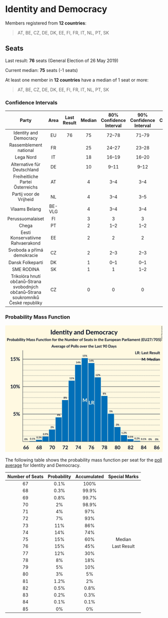 # Identity and Democracy

Members registered from **12 countries**:

> AT, BE, CZ, DE, DK, EE, FI, FR, IT, NL, PT, SK

## Seats

Last result: **76** seats (General Election of 26 May 2019)

Current median: **75** seats (-1 seats)

At least one member in **12 countries** have a median of 1 seat or more:

> AT, BE, CZ, DE, DK, EE, FI, FR, IT, NL, PT, SK

### Confidence Intervals

| Party | Area | Last Result | Median | 80% Confidence Interval | 90% Confidence Interval | 95% Confidence Interval | 99% Confidence Interval |
|:-----:|:----:|:-----------:|:------:|:-----------------------:|:-----------------------:|:-----------------------:|:-----------------------:|
| Identity and Democracy | EU | 76 | 75 | 72–78 | 71–79 | 70–80 | 69–82 |
| Rassemblement national | FR | | 25 | 24–27 | 23–28 | 22–28 | 22–29 |
| Lega Nord | IT | | 18 | 16–19 | 16–20 | 15–20 | 15–22 |
| Alternative für Deutschland | DE | | 10 | 9–11 | 9–12 | 9–12 | 8–13 |
| Freiheitliche Partei Österreichs | AT | | 4 | 3–4 | 3–4 | 3–4 | 3–5 |
| Partij voor de Vrijheid | NL | | 4 | 3–4 | 3–5 | 3–5 | 3–5 |
| Vlaams Belang | BE-VLG | | 4 | 3–4 | 3–4 | 3–4 | 3–4 |
| Perussuomalaiset | FI | | 3 | 3 | 3 | 2–3 | 2–3 |
| Chega | PT | | 2 | 1–2 | 1–2 | 1–2 | 1–2 |
| Eesti Konservatiivne Rahvaerakond | EE | | 2 | 2 | 2 | 2 | 1–2 |
| Svoboda a přímá demokracie | CZ | | 2 | 2–3 | 2–3 | 1–3 | 1–4 |
| Dansk Folkeparti | DK | | 1 | 0–1 | 0–1 | 0–1 | 0–1 |
| SME RODINA | SK | | 1 | 1 | 1–2 | 1–2 | 0–2 |
| Trikolóra hnutí občanů–Strana svobodných občanů–Strana soukromníků České republiky | CZ | | 0 | 0 | 0 | 0 | 0–1 |

### Probability Mass Function

![Graph with seats probability mass function not yet produced](average-2021-08-31-seats-pmf-identityanddemocracy.png "Seats Probability Mass Function")

The following table shows the probability mass function per seat for the [poll average](average-2021-08-31.html) for Identity and Democracy.

| Number of Seats | Probability | Accumulated | Special Marks |
|:---------------:|:-----------:|:-----------:|:-------------:|
| 67 | 0.1% | 100% |  |
| 68 | 0.3% | 99.9% |  |
| 69 | 0.8% | 99.7% |  |
| 70 | 2% | 98.9% |  |
| 71 | 4% | 97% |  |
| 72 | 7% | 93% |  |
| 73 | 11% | 86% |  |
| 74 | 14% | 74% |  |
| 75 | 15% | 60% | Median |
| 76 | 15% | 45% | Last Result |
| 77 | 12% | 30% |  |
| 78 | 8% | 18% |  |
| 79 | 5% | 10% |  |
| 80 | 3% | 5% |  |
| 81 | 1.2% | 2% |  |
| 82 | 0.5% | 0.8% |  |
| 83 | 0.2% | 0.3% |  |
| 84 | 0.1% | 0.1% |  |
| 85 | 0% | 0% |  |



